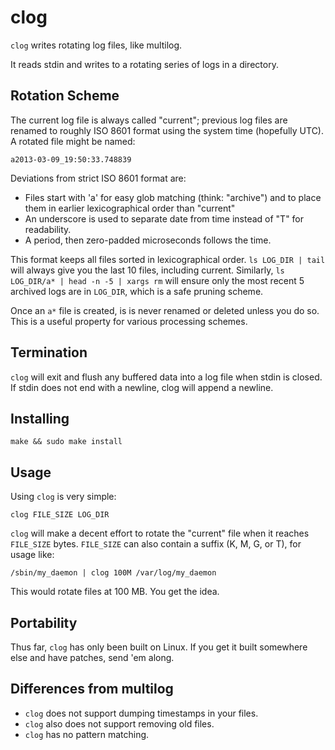 clog
====

`clog` writes rotating log files, like multilog.

It reads stdin and writes to a rotating series of logs in a
directory.

Rotation Scheme
---------------

The current log file is always called "current"; previous log
files are renamed to roughly ISO 8601 format using the system
time (hopefully UTC).  A rotated file might be named:

    a2013-03-09_19:50:33.748839

Deviations from strict ISO 8601 format are:

 * Files start with 'a' for easy glob matching (think: "archive")
   and to place them in earlier lexicographical order than
   "current"
 * An underscore is used to separate date from time
   instead of "T" for readability.
 * A period, then zero-padded microseconds follows the time.

This format keeps all files sorted in lexicographical order.
`ls LOG_DIR | tail` will always give you the last 10 files,
including current.  Similarly, `ls LOG_DIR/a* | head -n -5 | xargs rm`
will ensure only the most recent 5 archived logs are in `LOG_DIR`,
which is a safe pruning scheme.

Once an `a*` file is created, is is never renamed or deleted
unless you do so.  This is a useful property for various
processing schemes.

Termination
-----------

`clog` will exit and flush any buffered data into a log file
when stdin is closed.  If stdin does not end with a newline, 
clog will append a newline.

Installing
----------

    make && sudo make install

Usage
-----

Using `clog` is very simple:

    clog FILE_SIZE LOG_DIR

`clog` will make a decent effort to rotate the "current" file
when it reaches `FILE_SIZE` bytes.  `FILE_SIZE` can also contain
a suffix (K, M, G, or T), for usage like:

    /sbin/my_daemon | clog 100M /var/log/my_daemon

This would rotate files at 100 MB.  You get the idea.

Portability
-----------

Thus far, `clog` has only been built on Linux.  If you get it built
somewhere else and have patches, send 'em along.

Differences from multilog
-------------------------

 * `clog` does not support dumping timestamps in your files.
 * `clog` also does not support removing old files.
 * `clog` has no pattern matching.
